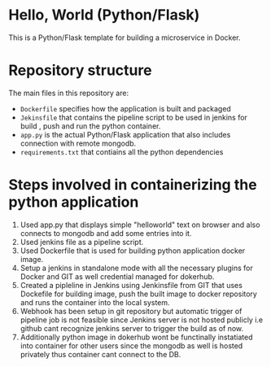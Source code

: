 # Hello, World (Python/Flask)

This is a Python/Flask template for building a microservice in  Docker.

# Repository structure

The main files in this repository are:

* `Dockerfile` specifies how the application is built and packaged
* `Jekinsfile` that contains the pipeline script to be used in jenkins for build , push and run the python container.
* `app.py` is the actual Python/Flask application that also includes connection with remote mongodb.
* `requirements.txt` that contiains all the python dependencies

# Steps involved in containerizing the python application
 1. Used app.py that displays simple "helloworld" text on browser and also connects to mongodb and add some entries into it.
 2. Used jenkins file as a pipeline script.
 3. Used Dockerfile that is used for building python application docker image.
 4. Setup a jenkins in standalone mode with all the necessary plugins for Docker and GIT as well credential managed for dokerhub.
 5. Created a pipleline in Jenkins using Jenkinsfile from GIT that uses Dockefile for building image, push the built image to docker repository and runs the container into the  local system.
 6.  Webhook has been setup in git repository but automatic trigger of pipeline job is not feasible since Jenkins server is not hosted publicly i.e github cant recognize jenkins server to trigger the build as of now.
 7.  Additionally python image in dokerhub wont be functinally instatiated into container for other users since the mongodb as well is hosted privately thus container cant connect to the DB.

